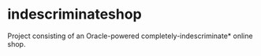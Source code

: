 # indescriminateshop
Project consisting of an Oracle-powered completely-indescriminate* online shop.

